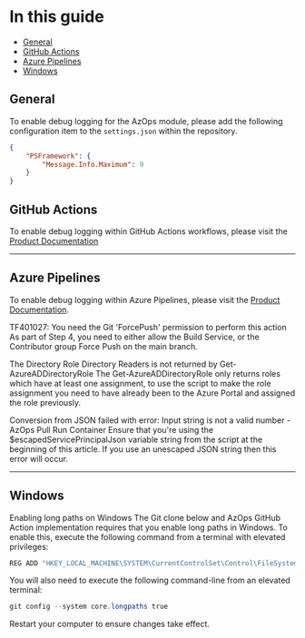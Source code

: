 # In this guide

- [General](#general)
- [GitHub Actions](#github-actions)
- [Azure Pipelines](#azure-pipelines)
- [Windows](#windows)

## General

To enable debug logging for the AzOps module, please add the following configuration item to the `settings.json` within the repository.

```json
{
    "PSFramework": {
        "Message.Info.Maximum": 9
    }
}
```

## GitHub Actions

To enable debug logging within GitHub Actions workflows, please visit the [Product Documentation](https://docs.github.com/en/actions/managing-workflow-runs/enabling-debug-logging)

---

## Azure Pipelines

To enable debug logging within Azure Pipelines, please visit the [Product Documentation](https://learn.microsoft.com/en-us/azure/devops/pipelines/troubleshooting/review-logs?view=azure-devops).

TF401027: You need the Git 'ForcePush' permission to perform this action
As part of Step 4, you need to either allow the Build Service, or the Contributor group Force Push on the main branch.

The Directory Role Directory Readers is not returned by Get-AzureADDirectoryRole
The Get-AzureADDirectoryRole only returns roles which have at least one assignment, to use the script to make the role assignment you need to have already been to the Azure Portal and assigned the role previously.

Conversion from JSON failed with error: Input string is not a valid number - AzOps Pull Run Container
Ensure that you're using the $escapedServicePrincipalJson variable string from the script at the beginning of this article. If you use an unescaped JSON string then this error will occur.

---

## Windows

Enabling long paths on Windows
The Git clone below and AzOps GitHub Action implementation requires that you enable long paths in Windows. To enable this, execute the following command from a terminal with elevated privileges:

```powershell
REG ADD "HKEY_LOCAL_MACHINE\SYSTEM\CurrentControlSet\Control\FileSystem" /v LongPathsEnabled /t REG_DWORD /d 1 /f
```

You will also need to execute the following command-line from an elevated terminal:

```powershell
git config --system core.longpaths true
```

Restart your computer to ensure changes take effect.